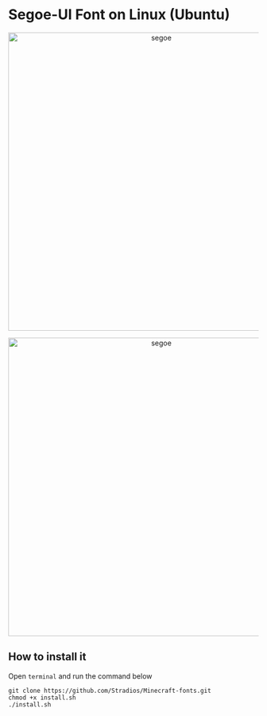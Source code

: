 # Segoe-UI Font on Linux (Ubuntu)






<p align="center"><img src="https://img.fontspace.co/gallery/750x500/5/869d88a2ff5d4b2f98213ac1cd6f9796.png" alt="segoe" width="600"/></div></p>

<p align="center"><img src="https://img.fontspace.co/preview/d/824ab5acb86547fd8834fe4b251c508d/minecraft-evenings-font-screenshot-dark-32422-600x300.png" alt="segoe" width="600"/></div></p> 


## How to install it

Open `terminal` and run the command below

```
git clone https://github.com/Stradios/Minecraft-fonts.git
chmod +x install.sh
./install.sh
```




